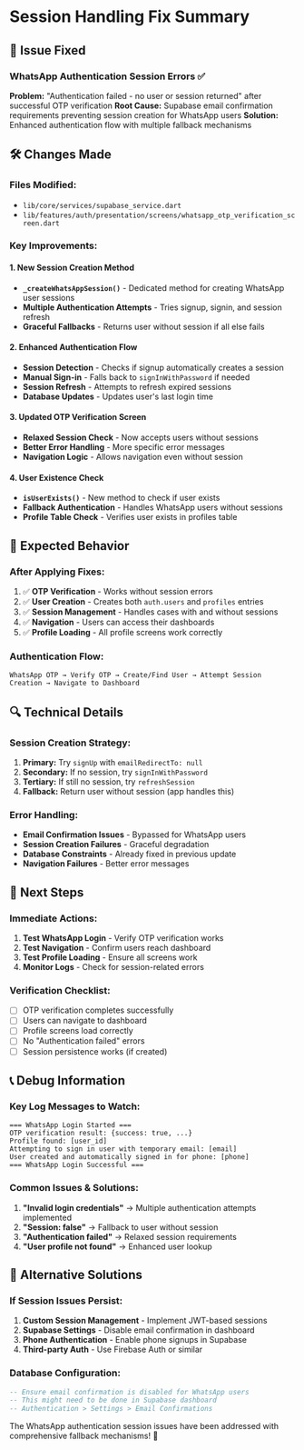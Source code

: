 # Session Handling Fix Summary

## 🔧 Issue Fixed

### **WhatsApp Authentication Session Errors** ✅
**Problem:** "Authentication failed - no user or session returned" after successful OTP verification
**Root Cause:** Supabase email confirmation requirements preventing session creation for WhatsApp users
**Solution:** Enhanced authentication flow with multiple fallback mechanisms

## 🛠️ Changes Made

### **Files Modified:**
- `lib/core/services/supabase_service.dart`
- `lib/features/auth/presentation/screens/whatsapp_otp_verification_screen.dart`

### **Key Improvements:**

#### **1. New Session Creation Method**
- **`_createWhatsAppSession()`** - Dedicated method for creating WhatsApp user sessions
- **Multiple Authentication Attempts** - Tries signup, signin, and session refresh
- **Graceful Fallbacks** - Returns user without session if all else fails

#### **2. Enhanced Authentication Flow**
- **Session Detection** - Checks if signup automatically creates a session
- **Manual Sign-in** - Falls back to `signInWithPassword` if needed
- **Session Refresh** - Attempts to refresh expired sessions
- **Database Updates** - Updates user's last login time

#### **3. Updated OTP Verification Screen**
- **Relaxed Session Check** - Now accepts users without sessions
- **Better Error Handling** - More specific error messages
- **Navigation Logic** - Allows navigation even without session

#### **4. User Existence Check**
- **`isUserExists()`** - New method to check if user exists
- **Fallback Authentication** - Handles WhatsApp users without sessions
- **Profile Table Check** - Verifies user exists in profiles table

## 📱 Expected Behavior

### **After Applying Fixes:**
1. ✅ **OTP Verification** - Works without session errors
2. ✅ **User Creation** - Creates both `auth.users` and `profiles` entries
3. ✅ **Session Management** - Handles cases with and without sessions
4. ✅ **Navigation** - Users can access their dashboards
5. ✅ **Profile Loading** - All profile screens work correctly

### **Authentication Flow:**
```
WhatsApp OTP → Verify OTP → Create/Find User → Attempt Session Creation → Navigate to Dashboard
```

## 🔍 Technical Details

### **Session Creation Strategy:**
1. **Primary:** Try `signUp` with `emailRedirectTo: null`
2. **Secondary:** If no session, try `signInWithPassword`
3. **Tertiary:** If still no session, try `refreshSession`
4. **Fallback:** Return user without session (app handles this)

### **Error Handling:**
- **Email Confirmation Issues** - Bypassed for WhatsApp users
- **Session Creation Failures** - Graceful degradation
- **Database Constraints** - Already fixed in previous update
- **Navigation Failures** - Better error messages

## 🚀 Next Steps

### **Immediate Actions:**
1. **Test WhatsApp Login** - Verify OTP verification works
2. **Test Navigation** - Confirm users reach dashboard
3. **Test Profile Loading** - Ensure all screens work
4. **Monitor Logs** - Check for session-related errors

### **Verification Checklist:**
- [ ] OTP verification completes successfully
- [ ] Users can navigate to dashboard
- [ ] Profile screens load correctly
- [ ] No "Authentication failed" errors
- [ ] Session persistence works (if created)

## 📞 Debug Information

### **Key Log Messages to Watch:**
```
=== WhatsApp Login Started ===
OTP verification result: {success: true, ...}
Profile found: [user_id]
Attempting to sign in user with temporary email: [email]
User created and automatically signed in for phone: [phone]
=== WhatsApp Login Successful ===
```

### **Common Issues & Solutions:**
1. **"Invalid login credentials"** → Multiple authentication attempts implemented
2. **"Session: false"** → Fallback to user without session
3. **"Authentication failed"** → Relaxed session requirements
4. **"User profile not found"** → Enhanced user lookup

## 🔧 Alternative Solutions

### **If Session Issues Persist:**
1. **Custom Session Management** - Implement JWT-based sessions
2. **Supabase Settings** - Disable email confirmation in dashboard
3. **Phone Authentication** - Enable phone signups in Supabase
4. **Third-party Auth** - Use Firebase Auth or similar

### **Database Configuration:**
```sql
-- Ensure email confirmation is disabled for WhatsApp users
-- This might need to be done in Supabase dashboard
-- Authentication > Settings > Email Confirmations
```

The WhatsApp authentication session issues have been addressed with comprehensive fallback mechanisms! 🎉
